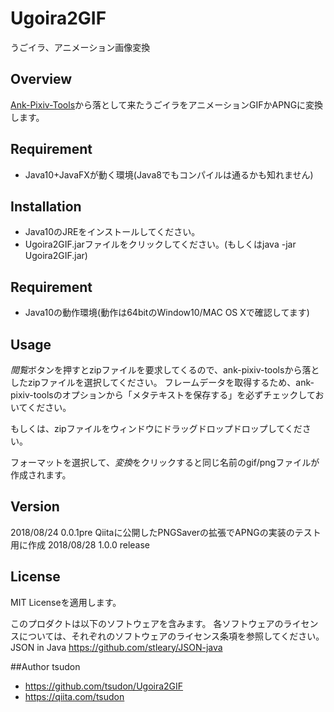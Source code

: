Ugoira2GIF
====
うごイラ、アニメーション画像変換 

## Overview
[Ank-Pixiv-Tools](https://github.com/anekos/Ank-Pixiv-Tool)から落として来たうごイラをアニメーションGIFかAPNGに変換します。

## Requirement
- Java10+JavaFXが動く環境(Java8でもコンパイルは通るかも知れません)

## Installation
- Java10のJREをインストールしてください。
- Ugoira2GIF.jarファイルをクリックしてください。(もしくはjava -jar Ugoira2GIF.jar)

## Requirement
- Java10の動作環境(動作は64bitのWindow10/MAC OS Xで確認してます)

## Usage
*閲覧*ボタンを押すとzipファイルを要求してくるので、ank-pixiv-toolsから落としたzipファイルを選択してください。
フレームデータを取得するため、ank-pixiv-toolsのオプションから「メタテキストを保存する」を必ずチェックしておいてください。

もしくは、zipファイルをウィンドウにドラッグドロップドロップしてください。

フォーマットを選択して、*変換*をクリックすると同じ名前のgif/pngファイルが作成されます。

## Version
2018/08/24 0.0.1pre Qiitaに公開したPNGSaverの拡張でAPNGの実装のテスト用に作成
2018/08/28 1.0.0 release


## License
MIT Licenseを適用します。

このプロダクトは以下のソフトウェアを含みます。 各ソフトウェアのライセンスについては、それぞれのソフトウェアのライセンス条項を参照してください。
JSON in Java
https://github.com/stleary/JSON-java

##Author
 tsudon 
- https://github.com/tsudon/Ugoira2GIF
- https://qiita.com/tsudon
